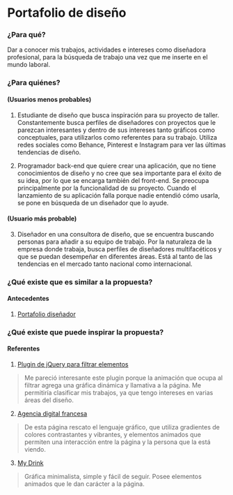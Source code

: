# Portafolio de diseño

### **¿Para qué?**
Dar a conocer mis trabajos, actividades e intereses como diseñadora profesional, para la búsqueda de trabajo una vez que me inserte en el mundo laboral.

### **¿Para quiénes?**  

#### (Usuarios menos probables)
1. Estudiante de diseño que busca inspiración para su proyecto de taller. Constantemente busca perfiles de diseñadores con proyectos que le parezcan interesantes y dentro de sus intereses tanto gráficos como conceptuales, para utilizarlos como referentes para su trabajo. Utiliza redes sociales como Behance, Pinterest e Instagram para ver las últimas tendencias de diseño.

2. Programador back-end que quiere crear una aplicación, que no tiene conocimientos de diseño y no cree que sea importante para el éxito de su idea, por lo que se encarga también del front-end. Se preocupa principalmente por la funcionalidad de su proyecto. Cuando el lanzamiento de su aplicación falla porque nadie entendió cómo usarla, se pone en búsqueda de un diseñador que lo ayude.

#### (Usuario más probable)
3. Diseñador en una consultora de diseño, que se encuentra buscando personas para añadir a su equipo de trabajo. Por la naturaleza de la empresa donde trabaja, busca perfiles de diseñadores multifacéticos y que se puedan desempeñar en diferentes áreas. Está al tanto de las tendencias en el mercado tanto nacional como internacional.

### **¿Qué existe que es similar a la propuesta?** 

#### Antecedentes

1. [Portafolio diseñador](http://allancoutachot.fr/)
> 

### **¿Qué existe que puede inspirar la propuesta?**

#### Referentes

1. [Plugin de jQuery para filtrar elementos](https://isotope.metafizzy.co/)
> Me pareció interesante este plugin porque la animación que ocupa al filtrar agrega una gráfica dinámica y llamativa a la página. Me permitiría clasificar mis trabajos, ya que tengo intereses en varias áreas del diseño.

2. [Agencia digital francesa]( https://www.agencekali.fr/)
> De esta página rescato el lenguaje gráfico, que utiliza gradientes de colores contrastantes y vibrantes, y elementos animados que permiten una interacción entre la página y la persona que la está viendo. 

3. [My Drink](https://www.my-drink.ch/)
> Gráfica minimalista, simple y fácil de seguir. Posee elementos animados que le dan carácter a la página.
